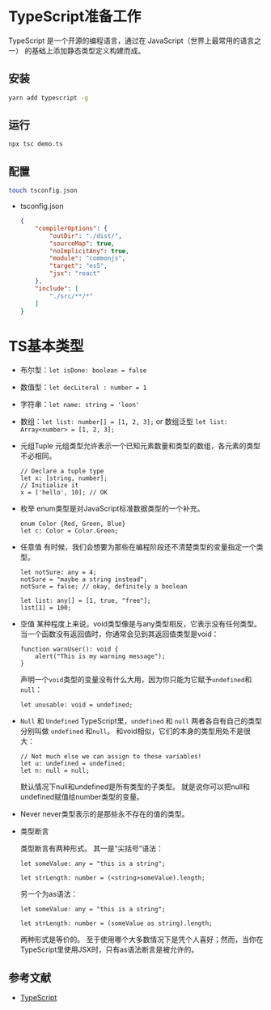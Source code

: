 # TypeScript准备工作

TypeScript 是一个开源的编程语言，通过在 JavaScript（世界上最常用的语言之一） 的基础上添加静态类型定义构建而成。

## 安装

```bash
yarn add typescript -g
```

## 运行

```bash
npx tsc demo.ts
```

## 配置

```bash
touch tsconfig.json
```

* tsconfig.json

  ```json
  {
      "compilerOptions": {
          "outDir": "./dist/",
          "sourceMap": true,
          "noImplicitAny": true,
          "module": "commonjs",
          "target": "es5",
          "jsx": "react"
      },
      "include": [
          "./src/**/*"
      ]
  }
  ```

  

# TS基本类型

* 布尔型：`let isDone: boolean = false`

* 数值型：`let decLiteral : number = 1 `

* 字符串：`let name: string = 'leon'`

* 数组：`let list: number[] = [1, 2, 3];` or 数组泛型 `let list: Array<number> = [1, 2, 3];`

* 元组Tuple
  元组类型允许表示一个已知元素数量和类型的数组，各元素的类型不必相同。 

  ```tsx
  // Declare a tuple type
  let x: [string, number];
  // Initialize it
  x = ['hello', 10]; // OK
  ```

* 枚举
  enum类型是对JavaScript标准数据类型的一个补充。

  ```tsx
  enum Color {Red, Green, Blue}
  let c: Color = Color.Green;
  ```

* 任意值
  有时候，我们会想要为那些在编程阶段还不清楚类型的变量指定一个类型。

  ```tsx
  let notSure: any = 4;
  notSure = "maybe a string instead";
  notSure = false; // okay, definitely a boolean
  
  let list: any[] = [1, true, "free"];
  list[1] = 100;
  ```

* 空值
  某种程度上来说，void类型像是与any类型相反，它表示没有任何类型。 当一个函数没有返回值时，你通常会见到其返回值类型是void：

  ```tsx
  function warnUser(): void {
      alert("This is my warning message");
  }
  ```

  声明一个`void`类型的变量没有什么大用，因为你只能为它赋予`undefined`和`null`：

  ```tsx
  let unusable: void = undefined;
  ```

* `Null` 和 `Undefined`
  TypeScript里，`undefined` 和 `null` 两者各自有自己的类型分别叫做 `undefined` 和`null`。 和void相似，它们的本身的类型用处不是很大：

  ```tsx
  // Not much else we can assign to these variables!
  let u: undefined = undefined;
  let n: null = null;
  ```

  默认情况下null和undefined是所有类型的子类型。 就是说你可以把null和undefined赋值给number类型的变量。

* Never
  never类型表示的是那些永不存在的值的类型。

* 类型断言

  类型断言有两种形式。 其一是“尖括号”语法：

  ```tsx
  let someValue: any = "this is a string";
  
  let strLength: number = (<string>someValue).length;
  ```

  另一个为as语法：

  ```tsx
  let someValue: any = "this is a string";
  
  let strLength: number = (someValue as string).length;
  ```


  两种形式是等价的。 至于使用哪个大多数情况下是凭个人喜好；然而，当你在TypeScript里使用JSX时，只有as语法断言是被允许的。



## 参考文献

* [TypeScript](https://www.typescriptlang.org/)